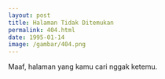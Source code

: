 ```yaml
---
layout: post
title: Halaman Tidak Ditemukan
permalink: 404.html
date: 1995-01-14
image: /gambar/404.png
---
```


Maaf, halaman yang kamu cari nggak ketemu.